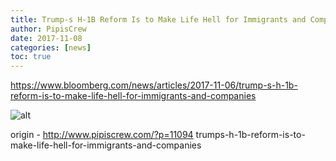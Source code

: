 ```yaml
---
title: Trump-s H-1B Reform Is to Make Life Hell for Immigrants and Companies
author: PipisCrew
date: 2017-11-08
categories: [news]
toc: true
---
```


https://www.bloomberg.com/news/articles/2017-11-06/trump-s-h-1b-reform-is-to-make-life-hell-for-immigrants-and-companies

![alt](https://i.imgur.com/wPpXM2L.jpg)

origin - http://www.pipiscrew.com/?p=11094 trumps-h-1b-reform-is-to-make-life-hell-for-immigrants-and-companies